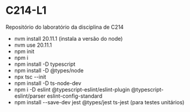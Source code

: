 # C214-L1
Repositório do laboratório da disciplina de C214

- nvm install 20.11.1 (instala a versão do node)
- nvm use 20.11.1 
- npm init
- npm i
- npm install -D typescript
- npm install -D @types/node
- npx tsc --init
- npm install -D ts-node-dev
- npm i -D eslint @typescript-eslint/eslint-plugin @typescript-eslint/parser eslint-config-standard
- npm install --save-dev jest @types/jest ts-jest (para testes unitários)
